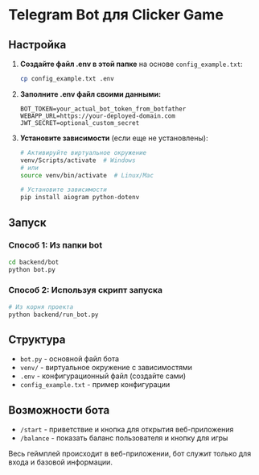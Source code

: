 # Telegram Bot для Clicker Game

## Настройка

1. **Создайте файл .env в этой папке** на основе `config_example.txt`:
   ```bash
   cp config_example.txt .env
   ```

2. **Заполните .env файл своими данными:**
   ```env
   BOT_TOKEN=your_actual_bot_token_from_botfather
   WEBAPP_URL=https://your-deployed-domain.com
   JWT_SECRET=optional_custom_secret
   ```

3. **Установите зависимости** (если еще не установлены):
   ```bash
   # Активируйте виртуальное окружение
   venv/Scripts/activate  # Windows
   # или
   source venv/bin/activate  # Linux/Mac
   
   # Установите зависимости
   pip install aiogram python-dotenv
   ```

## Запуск

### Способ 1: Из папки bot
```bash
cd backend/bot
python bot.py
```

### Способ 2: Используя скрипт запуска
```bash
# Из корня проекта
python backend/run_bot.py
```

## Структура

- `bot.py` - основной файл бота
- `venv/` - виртуальное окружение с зависимостями
- `.env` - конфигурационный файл (создайте сами)
- `config_example.txt` - пример конфигурации

## Возможности бота

- `/start` - приветствие и кнопка для открытия веб-приложения
- `/balance` - показать баланс пользователя и кнопку для игры

Весь геймплей происходит в веб-приложении, бот служит только для входа и базовой информации.
